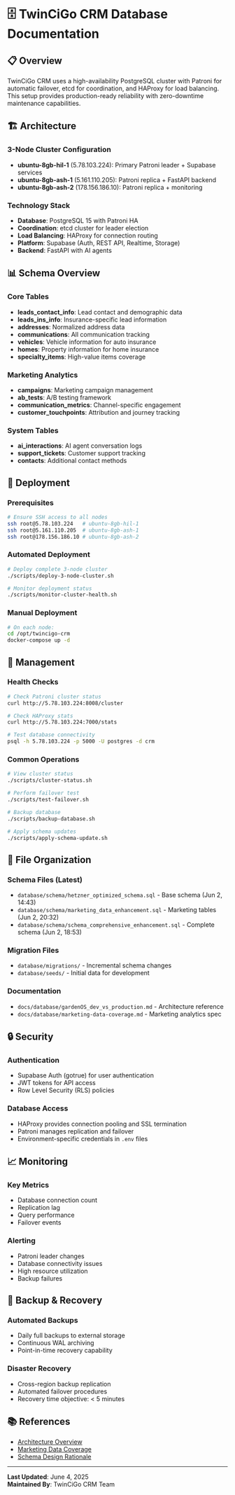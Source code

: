 # 🗄️ TwinCiGo CRM Database Documentation

## 📋 Overview

TwinCiGo CRM uses a high-availability PostgreSQL cluster with Patroni for automatic failover, etcd for coordination, and HAProxy for load balancing. This setup provides production-ready reliability with zero-downtime maintenance capabilities.

## 🏗️ Architecture

### 3-Node Cluster Configuration
- **ubuntu-8gb-hil-1** (5.78.103.224): Primary Patroni leader + Supabase services
- **ubuntu-8gb-ash-1** (5.161.110.205): Patroni replica + FastAPI backend
- **ubuntu-8gb-ash-2** (178.156.186.10): Patroni replica + monitoring

### Technology Stack
- **Database**: PostgreSQL 15 with Patroni HA
- **Coordination**: etcd cluster for leader election
- **Load Balancing**: HAProxy for connection routing
- **Platform**: Supabase (Auth, REST API, Realtime, Storage)
- **Backend**: FastAPI with AI agents

## 📊 Schema Overview

### Core Tables
- **leads_contact_info**: Lead contact and demographic data
- **leads_ins_info**: Insurance-specific lead information
- **addresses**: Normalized address data
- **communications**: All communication tracking
- **vehicles**: Vehicle information for auto insurance
- **homes**: Property information for home insurance
- **specialty_items**: High-value items coverage

### Marketing Analytics
- **campaigns**: Marketing campaign management
- **ab_tests**: A/B testing framework
- **communication_metrics**: Channel-specific engagement
- **customer_touchpoints**: Attribution and journey tracking

### System Tables
- **ai_interactions**: AI agent conversation logs
- **support_tickets**: Customer support tracking
- **contacts**: Additional contact methods

## 🚀 Deployment

### Prerequisites
```bash
# Ensure SSH access to all nodes
ssh root@5.78.103.224   # ubuntu-8gb-hil-1
ssh root@5.161.110.205  # ubuntu-8gb-ash-1
ssh root@178.156.186.10 # ubuntu-8gb-ash-2
```

### Automated Deployment
```bash
# Deploy complete 3-node cluster
./scripts/deploy-3-node-cluster.sh

# Monitor deployment status
./scripts/monitor-cluster-health.sh
```

### Manual Deployment
```bash
# On each node:
cd /opt/twincigo-crm
docker-compose up -d
```

## 🔧 Management

### Health Checks
```bash
# Check Patroni cluster status
curl http://5.78.103.224:8008/cluster

# Check HAProxy stats
curl http://5.78.103.224:7000/stats

# Test database connectivity
psql -h 5.78.103.224 -p 5000 -U postgres -d crm
```

### Common Operations
```bash
# View cluster status
./scripts/cluster-status.sh

# Perform failover test
./scripts/test-failover.sh

# Backup database
./scripts/backup-database.sh

# Apply schema updates
./scripts/apply-schema-update.sh
```

## 📁 File Organization

### Schema Files (Latest)
- `database/schema/hetzner_optimized_schema.sql` - Base schema (Jun 2, 14:43)
- `database/schema/marketing_data_enhancement.sql` - Marketing tables (Jun 2, 20:32)
- `database/schema/schema_comprehensive_enhancement.sql` - Complete schema (Jun 2, 18:53)

### Migration Files
- `database/migrations/` - Incremental schema changes
- `database/seeds/` - Initial data for development

### Documentation
- `docs/database/gardenOS_dev_vs_production.md` - Architecture reference
- `docs/database/marketing-data-coverage.md` - Marketing analytics spec

## 🔒 Security

### Authentication
- Supabase Auth (gotrue) for user authentication
- JWT tokens for API access
- Row Level Security (RLS) policies

### Database Access
- HAProxy provides connection pooling and SSL termination
- Patroni manages replication and failover
- Environment-specific credentials in `.env` files

## 📈 Monitoring

### Key Metrics
- Database connection count
- Replication lag
- Query performance
- Failover events

### Alerting
- Patroni leader changes
- Database connectivity issues
- High resource utilization
- Backup failures

## 🔄 Backup & Recovery

### Automated Backups
- Daily full backups to external storage
- Continuous WAL archiving
- Point-in-time recovery capability

### Disaster Recovery
- Cross-region backup replication
- Automated failover procedures
- Recovery time objective: < 5 minutes

## 📚 References

- [Architecture Overview](gardenOS_dev_vs_production.md)
- [Marketing Data Coverage](marketing-data-coverage.md)
- [Schema Design Rationale](CRM_Schema_Design_Rationale.md)

---

**Last Updated**: June 4, 2025  
**Maintained By**: TwinCiGo CRM Team
